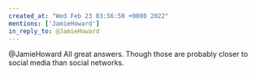 ```yaml
---
created_at: "Wed Feb 23 03:56:50 +0000 2022"
mentions: ['JamieHoward']
in_reply_to: @JamieHoward
---
```


@JamieHoward All great answers. Though those are probably closer to social media than social networks.